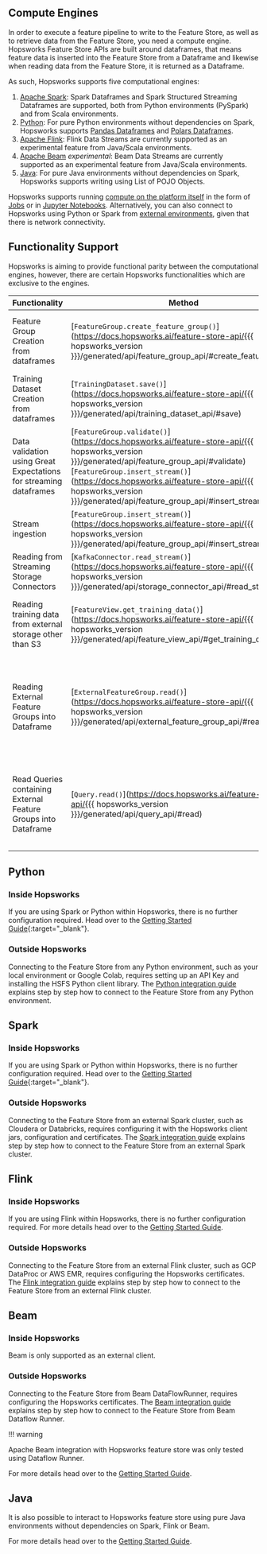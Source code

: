 ## Compute Engines

In order to execute a feature pipeline to write to the Feature Store, as well as to retrieve data from the Feature Store, you need a compute engine.
Hopsworks Feature Store APIs are built around dataframes, that means feature data is inserted into the Feature Store from a Dataframe and likewise when reading data from the Feature Store, it is returned
as a Dataframe.

As such, Hopsworks supports five computational engines:

1. [Apache Spark](https://spark.apache.org): Spark Dataframes and Spark Structured Streaming Dataframes are supported, both from Python environments (PySpark) and from Scala environments.
2. [Python](https://www.python.org/): For pure Python environments without dependencies on Spark, Hopsworks supports [Pandas Dataframes](https://pandas.pydata.org/) and [Polars Dataframes](https://pola.rs/).
3. [Apache Flink](https://flink.apache.org): Flink Data Streams are currently supported as an experimental feature from Java/Scala environments.
4. [Apache Beam](https://beam.apache.org/) *experimental*: Beam Data Streams are currently supported as an experimental feature from Java/Scala environments.
5. [Java](https://www.java.com): For pure Java environments without dependencies on Spark, Hopsworks supports writing using List of POJO Objects. 

Hopsworks supports running [compute on the platform itself](../../concepts/dev/inside.md) in the form of [Jobs](../projects/jobs/pyspark_job.md) or in [Jupyter Notebooks](../projects/jupyter/python_notebook.md).
Alternatively, you can also connect to Hopsworks using Python or Spark from [external environments](../../concepts/dev/outside.md), given that there is network connectivity.

## Functionality Support

Hopsworks is aiming to provide functional parity between the computational engines, however, there are certain Hopsworks functionalities which are exclusive to the engines.

| Functionality                                                     | Method                                                                                                                                                                          | Spark              | Python             | Flink                  | Beam               | Java               | Comment                                                                                                                                                                                                                                                                                                    |
| ----------------------------------------------------------------- | -------------------------------------------------------------------------------------------------------------------------------------------------------------------------------- | ------------------ | ------------------ | ---------------------- | ------------------ | ------------------ |------------------------------------------------------------------------------------------------------------------------------------------------------------------------------------------------------------------------------------------------------------------------------------------------------------|
| Feature Group Creation from dataframes                            | [`FeatureGroup.create_feature_group()`](https://docs.hopsworks.ai/feature-store-api/{{{ hopsworks_version }}}/generated/api/feature_group_api/#create_feature_group)            | :white_check_mark: | :white_check_mark: | -                      | -                  | -                  | Currently Flink/Beam/Java doesn't support registering feature group metadata. Thus it needs to be pre-registered before you can write real time features computed by Flink/Beam.                                                                                                                           |
| Training Dataset Creation from dataframes                         | [`TrainingDataset.save()`](https://docs.hopsworks.ai/feature-store-api/{{{ hopsworks_version }}}/generated/api/training_dataset_api/#save)                                     | :white_check_mark: | -                  | -                      | -                  | -                  | Functionality was deprecated in version 3.0                                                                                                                                                                                                                                                                |
| Data validation using Great Expectations for streaming dataframes | [`FeatureGroup.validate()`](https://docs.hopsworks.ai/feature-store-api/{{{ hopsworks_version }}}/generated/api/feature_group_api/#validate) <br/> [`FeatureGroup.insert_stream()`](https://docs.hopsworks.ai/feature-store-api/{{{ hopsworks_version }}}/generated/api/feature_group_api/#insert_stream) | -                  | -                  | -                      | -                  | -                  | `insert_stream` does not perform any data validation even when a expectation suite is attached.                                                                                  |
| Stream ingestion                                                  | [`FeatureGroup.insert_stream()`](https://docs.hopsworks.ai/feature-store-api/{{{ hopsworks_version }}}/generated/api/feature_group_api/#insert_stream)                          | :white_check_mark: | -                  | :white_check_mark:     | :white_check_mark: | :white_check_mark: | Python/Pandas/Polars has currently no notion of streaming.                                                                                                                                                                                                                                                 |
| Reading from Streaming Storage Connectors                         | [`KafkaConnector.read_stream()`](https://docs.hopsworks.ai/feature-store-api/{{{ hopsworks_version }}}/generated/api/storage_connector_api/#read_stream)                        | :white_check_mark: | -                  | -                      | -                  | -                  | Python/Pandas/Polars has currently no notion of streaming. For Flink/Beam/Java only write operations are supported                                                                                                                                                                                         |
| Reading training data from external storage other than S3         | [`FeatureView.get_training_data()`](https://docs.hopsworks.ai/feature-store-api/{{{ hopsworks_version }}}/generated/api/feature_view_api/#get_training_data)                    | :white_check_mark: | -                  | -                      | -                  | -                  | Reading training data that was written to external storage using a Storage Connector other than S3 can currently not be read using HSFS APIs, instead you will have to use the storage's native client.                                                                                                    |
| Reading External Feature Groups into Dataframe                    | [`ExternalFeatureGroup.read()`](https://docs.hopsworks.ai/feature-store-api/{{{ hopsworks_version }}}/generated/api/external_feature_group_api/#read)                           | :white_check_mark: | -                  | -                      | -                  | -                  | Reading an External Feature Group directly into a Pandas/Polars Dataframe is not supported, however, you can use the [Query API](https://docs.hopsworks.ai/feature-store-api/{{{ hopsworks_version }}}/generated/api/query_api/) to create Feature Views/Training Data containing External Feature Groups. |
| Read Queries containing External Feature Groups into Dataframe    | [`Query.read()`](https://docs.hopsworks.ai/feature-store-api/{{{ hopsworks_version }}}/generated/api/query_api/#read)                                                           | :white_check_mark: | -                  | -                      | -                  | -                  | Reading a Query containing an External Feature Group directly into a Pandas/Polars Dataframe is not supported, however, you can use the Query to create Feature Views/Training Data and write the data to a Storage Connector, from where you can read up the data into a Pandas/Polars Dataframe.         |

## Python

### Inside Hopsworks

If you are using Spark or Python within Hopsworks, there is no further configuration required. Head over to the [Getting Started Guide](https://colab.research.google.com/github/logicalclocks/hopsworks-tutorials/blob/master/quickstart.ipynb){:target="_blank"}.

### Outside Hopsworks

Connecting to the Feature Store from any Python environment, such as your local environment or Google Colab, requires setting up an API Key and installing the HSFS Python client library. The [Python integration guide](../integrations/python.md) explains step by step how to connect to the Feature Store from any Python environment.

## Spark

### Inside Hopsworks

If you are using Spark or Python within Hopsworks, there is no further configuration required. Head over to the [Getting Started Guide](https://colab.research.google.com/github/logicalclocks/hopsworks-tutorials/blob/master/quickstart.ipynb){:target="_blank"}.

### Outside Hopsworks

Connecting to the Feature Store from an external Spark cluster, such as Cloudera or Databricks, requires configuring it with the Hopsworks client jars, configuration and certificates. The [Spark integration guide](../integrations/spark.md) explains step by step how to connect to the Feature Store from an external Spark cluster.

## Flink

### Inside Hopsworks

If you are using Flink within Hopsworks, there is no further configuration required. For more details head over to the [Getting Started Guide](https://github.com/logicalclocks/hopsworks-tutorials/tree/master/integrations/java/flink).

### Outside Hopsworks

Connecting to the Feature Store from an external Flink cluster, such as GCP DataProc or AWS EMR, requires configuring the Hopsworks certificates. The [Flink integration guide](../integrations/flink.md) explains step by step how to connect to the Feature Store from an external Flink cluster.

## Beam

### Inside Hopsworks

Beam is only supported as an external client.

### Outside Hopsworks

Connecting to the Feature Store from Beam DataFlowRunner, requires configuring the Hopsworks certificates. The [Beam integration guide](../integrations/beam.md) explains step by step how to connect to the Feature Store from Beam Dataflow Runner.

!!! warning

Apache Beam integration with Hopsworks feature store was only tested using Dataflow Runner.


For more details head over to the [Getting Started Guide](https://github.com/logicalclocks/hopsworks-tutorials/tree/master/integrations/java/beam).

## Java
It is also possible to interact to Hopsworks feature store using  pure Java environments without dependencies on Spark, Flink or Beam.

For more details head over to the [Getting Started Guide](https://github.com/logicalclocks/hopsworks-tutorials/tree/master/java).
